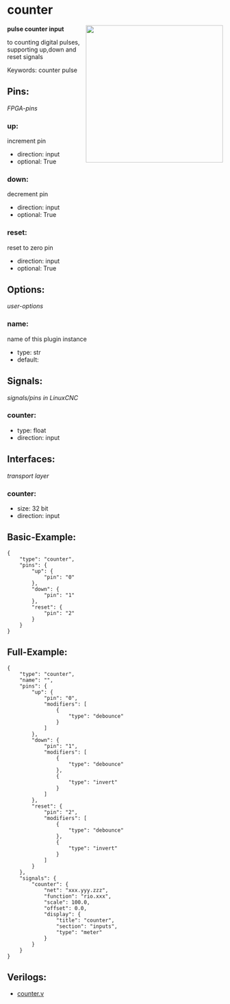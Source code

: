 # counter

<img align="right" width="320" src="image.png">

**pulse counter input**

to counting digital pulses, supporting up,down and reset signals

Keywords: counter pulse

## Pins:
*FPGA-pins*
### up:
increment pin

 * direction: input
 * optional: True

### down:
decrement pin

 * direction: input
 * optional: True

### reset:
reset to zero pin

 * direction: input
 * optional: True


## Options:
*user-options*
### name:
name of this plugin instance

 * type: str
 * default: 


## Signals:
*signals/pins in LinuxCNC*
### counter:

 * type: float
 * direction: input


## Interfaces:
*transport layer*
### counter:

 * size: 32 bit
 * direction: input


## Basic-Example:
```
{
    "type": "counter",
    "pins": {
        "up": {
            "pin": "0"
        },
        "down": {
            "pin": "1"
        },
        "reset": {
            "pin": "2"
        }
    }
}
```

## Full-Example:
```
{
    "type": "counter",
    "name": "",
    "pins": {
        "up": {
            "pin": "0",
            "modifiers": [
                {
                    "type": "debounce"
                }
            ]
        },
        "down": {
            "pin": "1",
            "modifiers": [
                {
                    "type": "debounce"
                },
                {
                    "type": "invert"
                }
            ]
        },
        "reset": {
            "pin": "2",
            "modifiers": [
                {
                    "type": "debounce"
                },
                {
                    "type": "invert"
                }
            ]
        }
    },
    "signals": {
        "counter": {
            "net": "xxx.yyy.zzz",
            "function": "rio.xxx",
            "scale": 100.0,
            "offset": 0.0,
            "display": {
                "title": "counter",
                "section": "inputs",
                "type": "meter"
            }
        }
    }
}
```

## Verilogs:
 * [counter.v](counter.v)
